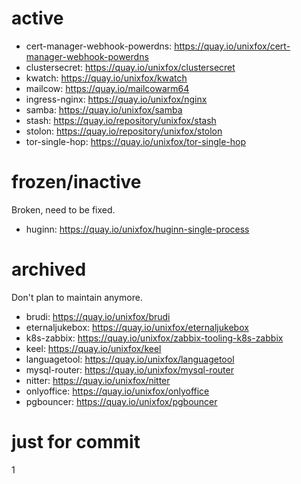 # active
- cert-manager-webhook-powerdns: https://quay.io/unixfox/cert-manager-webhook-powerdns
- clustersecret: https://quay.io/unixfox/clustersecret
- kwatch: https://quay.io/unixfox/kwatch
- mailcow: https://quay.io/mailcowarm64
- ingress-nginx: https://quay.io/unixfox/nginx
- samba: https://quay.io/unixfox/samba
- stash: https://quay.io/repository/unixfox/stash
- stolon: https://quay.io/repository/unixfox/stolon
- tor-single-hop: https://quay.io/unixfox/tor-single-hop

# frozen/inactive
Broken, need to be fixed.

- huginn: https://quay.io/unixfox/huginn-single-process

# archived
Don't plan to maintain anymore.

- brudi: https://quay.io/unixfox/brudi
- eternaljukebox: https://quay.io/unixfox/eternaljukebox
- k8s-zabbix: https://quay.io/unixfox/zabbix-tooling-k8s-zabbix
- keel: https://quay.io/unixfox/keel
- languagetool: https://quay.io/unixfox/languagetool
- mysql-router: https://quay.io/unixfox/mysql-router
- nitter: https://quay.io/unixfox/nitter
- onlyoffice: https://quay.io/unixfox/onlyoffice
- pgbouncer: https://quay.io/unixfox/pgbouncer

# just for commit
1
